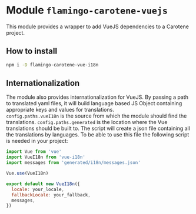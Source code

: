 # Module `flamingo-carotene-vuejs`

This module provides a wrapper to add VueJS dependencies to a Carotene project.

## How to install

```bash
npm i -D flamingo-carotene-vue-i18n
```
 
## Internationalization
The module also provides internationalization for VueJS. By passing a path to translated yaml files, it will build language based JS Object containing appropriate keys and values for translations.  
```config.paths.vueI18n``` is the source from which the module should find the translations.
```config.paths.generated``` is the location where the Vue translations should be built to.
The script will create a json file containing all the translations by languages. To be able to use this file the following script is needed in your project:
```javascript
import Vue from 'vue'
import VueI18n from 'vue-i18n'
import messages from 'generated/i18n/messages.json'

Vue.use(VueI18n)

export default new VueI18n({
  locale: your_locale,
  fallbackLocale: your_fallback,
  messages,
})
```

